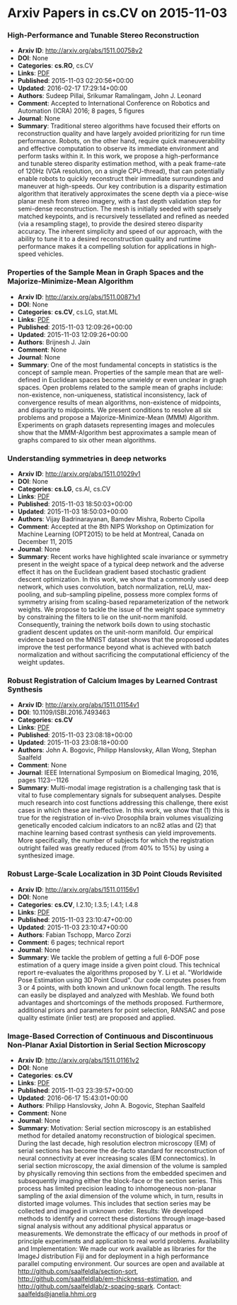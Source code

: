 # Arxiv Papers in cs.CV on 2015-11-03
### High-Performance and Tunable Stereo Reconstruction
- **Arxiv ID**: http://arxiv.org/abs/1511.00758v2
- **DOI**: None
- **Categories**: **cs.RO**, cs.CV
- **Links**: [PDF](http://arxiv.org/pdf/1511.00758v2)
- **Published**: 2015-11-03 02:20:56+00:00
- **Updated**: 2016-02-17 17:29:14+00:00
- **Authors**: Sudeep Pillai, Srikumar Ramalingam, John J. Leonard
- **Comment**: Accepted to International Conference on Robotics and Automation
  (ICRA) 2016; 8 pages, 5 figures
- **Journal**: None
- **Summary**: Traditional stereo algorithms have focused their efforts on reconstruction quality and have largely avoided prioritizing for run time performance. Robots, on the other hand, require quick maneuverability and effective computation to observe its immediate environment and perform tasks within it. In this work, we propose a high-performance and tunable stereo disparity estimation method, with a peak frame-rate of 120Hz (VGA resolution, on a single CPU-thread), that can potentially enable robots to quickly reconstruct their immediate surroundings and maneuver at high-speeds. Our key contribution is a disparity estimation algorithm that iteratively approximates the scene depth via a piece-wise planar mesh from stereo imagery, with a fast depth validation step for semi-dense reconstruction. The mesh is initially seeded with sparsely matched keypoints, and is recursively tessellated and refined as needed (via a resampling stage), to provide the desired stereo disparity accuracy. The inherent simplicity and speed of our approach, with the ability to tune it to a desired reconstruction quality and runtime performance makes it a compelling solution for applications in high-speed vehicles.



### Properties of the Sample Mean in Graph Spaces and the Majorize-Minimize-Mean Algorithm
- **Arxiv ID**: http://arxiv.org/abs/1511.00871v1
- **DOI**: None
- **Categories**: **cs.CV**, cs.LG, stat.ML
- **Links**: [PDF](http://arxiv.org/pdf/1511.00871v1)
- **Published**: 2015-11-03 12:09:26+00:00
- **Updated**: 2015-11-03 12:09:26+00:00
- **Authors**: Brijnesh J. Jain
- **Comment**: None
- **Journal**: None
- **Summary**: One of the most fundamental concepts in statistics is the concept of sample mean. Properties of the sample mean that are well-defined in Euclidean spaces become unwieldy or even unclear in graph spaces. Open problems related to the sample mean of graphs include: non-existence, non-uniqueness, statistical inconsistency, lack of convergence results of mean algorithms, non-existence of midpoints, and disparity to midpoints. We present conditions to resolve all six problems and propose a Majorize-Minimize-Mean (MMM) Algorithm. Experiments on graph datasets representing images and molecules show that the MMM-Algorithm best approximates a sample mean of graphs compared to six other mean algorithms.



### Understanding symmetries in deep networks
- **Arxiv ID**: http://arxiv.org/abs/1511.01029v1
- **DOI**: None
- **Categories**: **cs.LG**, cs.AI, cs.CV
- **Links**: [PDF](http://arxiv.org/pdf/1511.01029v1)
- **Published**: 2015-11-03 18:50:03+00:00
- **Updated**: 2015-11-03 18:50:03+00:00
- **Authors**: Vijay Badrinarayanan, Bamdev Mishra, Roberto Cipolla
- **Comment**: Accepted at the 8th NIPS Workshop on Optimization for Machine
  Learning (OPT2015) to be held at Montreal, Canada on December 11, 2015
- **Journal**: None
- **Summary**: Recent works have highlighted scale invariance or symmetry present in the weight space of a typical deep network and the adverse effect it has on the Euclidean gradient based stochastic gradient descent optimization. In this work, we show that a commonly used deep network, which uses convolution, batch normalization, reLU, max-pooling, and sub-sampling pipeline, possess more complex forms of symmetry arising from scaling-based reparameterization of the network weights. We propose to tackle the issue of the weight space symmetry by constraining the filters to lie on the unit-norm manifold. Consequently, training the network boils down to using stochastic gradient descent updates on the unit-norm manifold. Our empirical evidence based on the MNIST dataset shows that the proposed updates improve the test performance beyond what is achieved with batch normalization and without sacrificing the computational efficiency of the weight updates.



### Robust Registration of Calcium Images by Learned Contrast Synthesis
- **Arxiv ID**: http://arxiv.org/abs/1511.01154v1
- **DOI**: 10.1109/ISBI.2016.7493463
- **Categories**: **cs.CV**
- **Links**: [PDF](http://arxiv.org/pdf/1511.01154v1)
- **Published**: 2015-11-03 23:08:18+00:00
- **Updated**: 2015-11-03 23:08:18+00:00
- **Authors**: John A. Bogovic, Philipp Hanslovsky, Allan Wong, Stephan Saalfeld
- **Comment**: None
- **Journal**: IEEE International Symposium on Biomedical Imaging, 2016, pages
  1123--1126
- **Summary**: Multi-modal image registration is a challenging task that is vital to fuse complementary signals for subsequent analyses. Despite much research into cost functions addressing this challenge, there exist cases in which these are ineffective. In this work, we show that (1) this is true for the registration of in-vivo Drosophila brain volumes visualizing genetically encoded calcium indicators to an nc82 atlas and (2) that machine learning based contrast synthesis can yield improvements. More specifically, the number of subjects for which the registration outright failed was greatly reduced (from 40% to 15%) by using a synthesized image.



### Robust Large-Scale Localization in 3D Point Clouds Revisited
- **Arxiv ID**: http://arxiv.org/abs/1511.01156v1
- **DOI**: None
- **Categories**: **cs.CV**, I.2.10; I.3.5; I.4.1; I.4.8
- **Links**: [PDF](http://arxiv.org/pdf/1511.01156v1)
- **Published**: 2015-11-03 23:10:47+00:00
- **Updated**: 2015-11-03 23:10:47+00:00
- **Authors**: Fabian Tschopp, Marco Zorzi
- **Comment**: 6 pages; technical report
- **Journal**: None
- **Summary**: We tackle the problem of getting a full 6-DOF pose estimation of a query image inside a given point cloud. This technical report re-evaluates the algorithms proposed by Y. Li et al. "Worldwide Pose Estimation using 3D Point Cloud". Our code computes poses from 3 or 4 points, with both known and unknown focal length. The results can easily be displayed and analyzed with Meshlab. We found both advantages and shortcomings of the methods proposed. Furthermore, additional priors and parameters for point selection, RANSAC and pose quality estimate (inlier test) are proposed and applied.



### Image-Based Correction of Continuous and Discontinuous Non-Planar Axial Distortion in Serial Section Microscopy
- **Arxiv ID**: http://arxiv.org/abs/1511.01161v2
- **DOI**: None
- **Categories**: **cs.CV**
- **Links**: [PDF](http://arxiv.org/pdf/1511.01161v2)
- **Published**: 2015-11-03 23:39:57+00:00
- **Updated**: 2016-06-17 15:43:01+00:00
- **Authors**: Philipp Hanslovsky, John A. Bogovic, Stephan Saalfeld
- **Comment**: None
- **Journal**: None
- **Summary**: Motivation: Serial section microscopy is an established method for detailed anatomy reconstruction of biological specimen. During the last decade, high resolution electron microscopy (EM) of serial sections has become the de-facto standard for reconstruction of neural connectivity at ever increasing scales (EM connectomics). In serial section microscopy, the axial dimension of the volume is sampled by physically removing thin sections from the embedded specimen and subsequently imaging either the block-face or the section series. This process has limited precision leading to inhomogeneous non-planar sampling of the axial dimension of the volume which, in turn, results in distorted image volumes. This includes that section series may be collected and imaged in unknown order.   Results: We developed methods to identify and correct these distortions through image-based signal analysis without any additional physical apparatus or measurements. We demonstrate the efficacy of our methods in proof of principle experiments and application to real world problems.   Availability and Implementation: We made our work available as libraries for the ImageJ distribution Fiji and for deployment in a high performance parallel computing environment. Our sources are open and available at http://github.com/saalfeldla/section-sort, http://github.com/saalfeldlab/em-thickness-estimation, and http://github.com/saalfeldlab/z-spacing-spark.   Contact: saalfelds@janelia.hhmi.org



